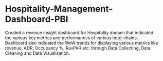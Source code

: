 # Hospitality-Management-Dashboard-PBI

Created a revenue insight dashboard for Hospitality domain that indicated the various key metrics and performances of various hotel chains. Dashboard also indicated the WoW trends for displaying various metrics like revenue, ADR, Occupancy %, RevPAR etc. through Data Collecting, Data Cleaning and Data Visualization.
